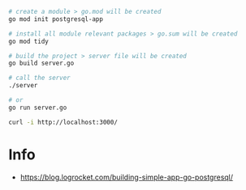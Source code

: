 
```bash
# create a module > go.mod will be created
go mod init postgresql-app

# install all module relevant packages > go.sum will be created
go mod tidy

# build the project > server file will be created
go build server.go

# call the server
./server 

# or
go run server.go

curl -i http://localhost:3000/


```

# Info
- https://blog.logrocket.com/building-simple-app-go-postgresql/